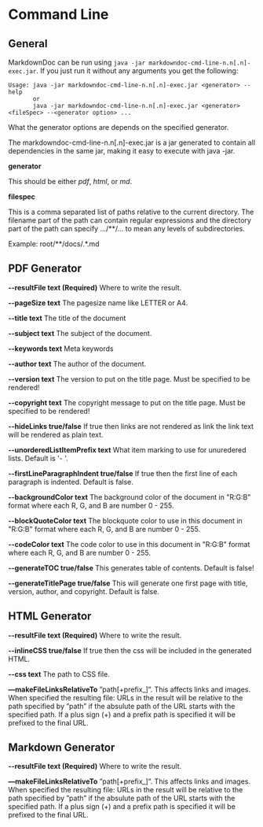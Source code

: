 # Command Line

## General

MarkdownDoc can be run using `java -jar markdowndoc-cmd-line-n.n[.n]-exec.jar`. If you just run it
without any arguments you get the following:

    Usage: java -jar markdowndoc-cmd-line-n.n[.n]-exec.jar <generator> --help
           or
           java -jar markdowndoc-cmd-line-n.n[.n]-exec.jar <generator> <fileSpec> --<generator option> ...

What the generator options are depends on the specified generator.

The markdowndoc-cmd-line-n.n[.n]-exec.jar is a jar generated to contain all dependencies in the same jar,
making it easy to execute with java -jar.

__generator__

This should be either _pdf_, _html_, or _md_.

__filespec__

This is a comma separated list of paths relative to the current directory. The filename
part of the path can contain regular expressions and the directory part of the path can
specify .../**/... to mean any levels of subdirectories. 

Example: root/**/docs/.*.md

## PDF Generator

__--resultFile text (Required)__
    Where to write the result.

__--pageSize text__
    The pagesize name like LETTER or A4.

__--title text__
    The title of the document

__--subject text__
    The subject of the document. 

__--keywords text__
    Meta keywords 

__--author text__
    The author of the document. 

__--version text__
    The version to put on the title page. Must be specified 
    to be rendered! 

__--copyright text__
    The copyright message to put on the title page. Must be 
    specified to be rendered! 

__--hideLinks true/false__
    If true then links are not rendered as link the link text 
    will be rendered as plain text. 

__--unorderedListItemPrefix text__
    What item marking to use for unuredered lists. Default is 
    '- '. 

__--firstLineParagraphIndent true/false__
    If true then the first line of each paragraph is indented. 
    Default is false. 

__--backgroundColor text__
    The background color of the document in "R:G:B" format where 
    each R, G, and B are number 0 - 255. 

__--blockQuoteColor text__
    The blockquote color to use in this document in "R:G:B" 
    format where each R, G, and B are number 0 - 255. 

__--codeColor text__
    The code color to use in this document in "R:G:B" format 
    where each R, G, and B are number 0 - 255. 

__--generateTOC true/false__
    This generates table of contents. Default is false! 

__--generateTitlePage true/false__
    This will generate one first page with title, version, author, 
    and copyright. Default is false. 


## HTML Generator

__--resultFile text (Required)__
    Where to write the result. 

__--inlineCSS true/false__
    If true then the css will be included in the generated HTML.     

__--css text__
    The path to CSS file. 
 
__—makeFileLinksRelativeTo__
    ”path[+prefix_]”.  This affects links and images. When specified the resulting file: URLs in the result will be relative to the path specified by ”path” if the absulute path of the URL starts with the specified path. If a plus sign (+) and a prefix path is specified it will be prefixed to the final URL.  
 
## Markdown Generator

__--resultFile text (Required)__
    Where to write the result. 

__—makeFileLinksRelativeTo__
    ”path[+prefix_]”.  This affects links and images. When specified the resulting file: URLs in the result will be relative to the path specified by ”path” if the absulute path of the URL starts with the specified path. If a plus sign (+) and a prefix path is specified it will be prefixed to the final URL.  
 

